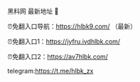 黑料网 最新地址 👋

⏰免翻入口导航：https://hlbk9.com/ （最新）

⏰免翻入口1：https://jyfru.ivdhlbk.com/

⏰免翻入口2：https://av7hlbk.com/

telegram:https://t.me/hlbk_zx
